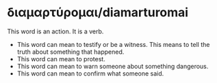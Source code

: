 # διαμαρτύρομαι/diamarturomai

This word is an action. It is a verb.

* This word can mean to testify or be a witness. This means to tell the truth about something that happened.
* This word can mean to protest.
* This word can mean to warn someone about something dangerous.
* This word can mean to confirm what someone said.
